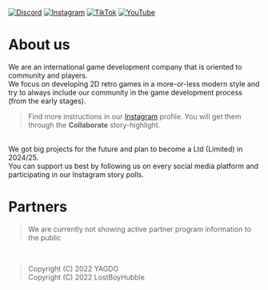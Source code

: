 <head>
	<meta name="author" content="LostBoyHubble"/>
	<meta name="version" content="1.0"/>
	<meta name="copyright" content="(C) 2022 YAGDO, 2022 LostBoyHubble"/>
</head>

<!--Social media urls-->
<a href="404_Page_Not_Found" target="_blank">![Discord](https://img.shields.io/badge/Discord-%235865F2.svg?style=for-the-badge&logo=discord&logoColor=white)</a>
<a href="https://instagram.com/yagdo_official" traget="_blank">![Instagram](https://img.shields.io/badge/Instagram-%23E4405F.svg?style=for-the-badge&logo=Instagram&logoColor=white)</a>
<a href="404_Page_Not_Found" target="_blank">![TikTok](https://img.shields.io/badge/TikTok-%23000000.svg?style=for-the-badge&logo=TikTok&logoColor=white)</a>
<a href="404_Page_Not_Found" traget="_blank">![YouTube](https://img.shields.io/badge/YouTube-%23FF0000.svg?style=for-the-badge&logo=YouTube&logoColor=white)</a>
<h1>About us</h1>
<p>
	We are an international game development company that is oriented to community and players. <br/>
	We focus on developing 2D retro games in a more-or-less modern style and try to always include our community in the game development process (from the early stages). <br/>
	<blockquote>Find more instructions in our <a href="https://instagram.com/yagdo_official" target="_blank">Instagram</a> profile. You will get them through the <b>Collaborate</b> story-highlight.</blockquote><br/>
	We got big projects for the future and plan to become a Ltd (Limited) in 2024/25. <br/>
	You can support us best by following us on every social media platform and participating in our Instagram story polls. <br/>
</p>

<h1>Partners</h1>
<p>
	<blockquote>We are currently not showing active partner program information to the public</blockquote> <br/>
</p>

<blockquote>Copyright (C) 2022 YAGDO <br/> Copyright (C) 2022 LostBoyHubble</blockquote>